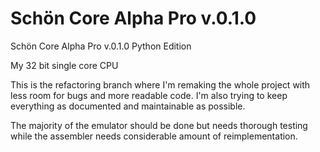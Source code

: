# Schön Core Alpha Pro v.0.1.0
 Schön Core Alpha Pro v.0.1.0 Python Edition
 
 My 32 bit single core CPU

 This is the refactoring branch where I'm remaking the whole project with less room for bugs and more readable code.
 I'm also trying to keep everything as documented and maintainable as possible.

 The majority of the emulator should be done but needs thorough testing while the assembler needs considerable amount of reimplementation.
